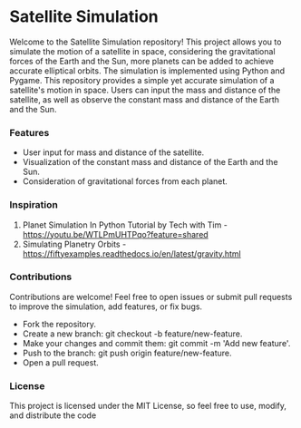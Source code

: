 # Satellite Simulation 
Welcome to the Satellite Simulation repository! This project allows you to simulate the motion of a satellite in space, considering the gravitational forces of the Earth and the Sun, more planets can be added to achieve accurate elliptical orbits. The simulation is implemented using Python and Pygame.
This repository provides a simple yet accurate simulation of a satellite's motion in space. Users can input the mass and distance of the satellite, as well as observe the constant mass and distance of the Earth and the Sun.

### Features 

- User input for mass and distance of the satellite.
- Visualization of the constant mass and distance of the Earth and the Sun.
- Consideration of gravitational forces from each planet.

### Inspiration 

1. Planet Simulation In Python Tutorial by Tech with Tim - https://youtu.be/WTLPmUHTPqo?feature=shared
2. Simulating Planetry Orbits - https://fiftyexamples.readthedocs.io/en/latest/gravity.html

### Contributions 
Contributions are welcome! Feel free to open issues or submit pull requests to improve the simulation, add features, or fix bugs.

- Fork the repository.
- Create a new branch: git checkout -b feature/new-feature.
- Make your changes and commit them: git commit -m 'Add new feature'.
- Push to the branch: git push origin feature/new-feature.
- Open a pull request.

### License 
This project is licensed under the MIT License, so feel free to use, modify, and distribute the code
